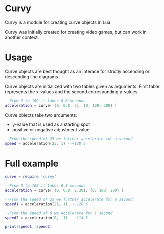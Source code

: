 # Curvy
Curvy is a module for creating curve objects in Lua.

Curvy was initially created for creating video games, but can work in another context.

# Usage
Curve objects are best thought as an interace for strictly ascending or descending line diagrams.

Curve objects are initialized with two tables given as arguments.
First table represents the x-values and the second corresponding y-values.

```lua
--From 0 to 100 it takes 0.8 seconds
acceleration = curve( {0, 0.8, 2}, {0, 100, 200} )
```

Curve objects take two arguments:
* y-value that is used as a starting spot
* positive or negative adjustment value

```lua
--From the speed of 25 we further accelerate for a second
speed = acceleration(25, 1) --~128.6
```

# Full example
```lua
curve = require 'curvy'

--From 0 to 100 it takes 0.8 seconds
acceleration = curve( {0, 0.8, 2.20}, {0, 100, 200} )

--From the speed of 25 we further accelerate for a second
speed1 = acceleration(25, 1) --~128.6

--From the speed of 0 we accelerate for 1 second
speed2 = acceleration(0,  1) --~114.3

print(speed1, speed2)

```
